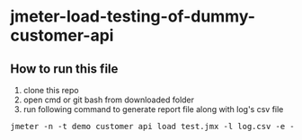 # jmeter-load-testing-of-dummy-customer-api


## How to run this file

1) clone this repo
2) open cmd or git bash from downloaded folder
3) run following command to generate report file along with log's csv file

<pre>
jmeter -n -t demo_customer_api_load_test.jmx -l log.csv -e -o Reports
</pre>
